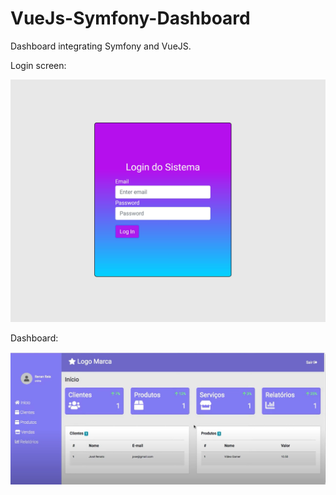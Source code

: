 # VueJs-Symfony-Dashboard

Dashboard integrating Symfony and VueJS.

Login screen:

![login-preview](https://github.com/wbhaese/VueJs-Laravel-Dashboard/blob/master/preview/login-preview.jpg)

Dashboard:

![preview](https://github.com/wbhaese/VueJs-Laravel-Dashboard/blob/master/preview/preview.jpg)
